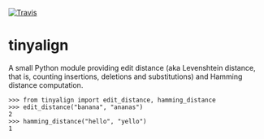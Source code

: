 [![Travis](https://travis-ci.org/marcelm/tinyalign.svg?branch=master)](https://travis-ci.org/marcelm/tinyalign)

# tinyalign

A small Python module providing edit distance (aka Levenshtein distance, that is,
counting insertions, deletions and substitutions) and Hamming distance computation.

```
>>> from tinyalign import edit_distance, hamming_distance
>>> edit_distance("banana", "ananas")
2
>>> hamming_distance("hello", "yello")
1
```

